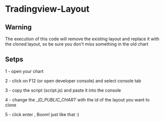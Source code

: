 # Tradingview-Layout

## Warning

The execution of this code will remove the existing layout and replace it with the cloned layout,
so be sure you don't miss something in the old chart


## Setps

1 - open your chart

2 - click on F12 (or open developer console) and select console tab

3 - copy the script (script.js) and paste it into the console 

4 - change the __ID_PUBLIC_CHART_ with the id of the layout you want to clone 

5 - click enter , Boom! just like that :)
